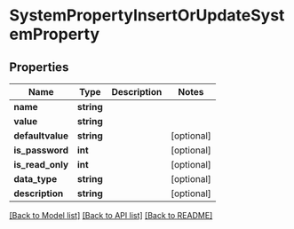 # SystemPropertyInsertOrUpdateSystemProperty

## Properties
Name | Type | Description | Notes
------------ | ------------- | ------------- | -------------
**name** | **string** |  | 
**value** | **string** |  | 
**defaultvalue** | **string** |  | [optional] 
**is_password** | **int** |  | [optional] 
**is_read_only** | **int** |  | [optional] 
**data_type** | **string** |  | [optional] 
**description** | **string** |  | [optional] 

[[Back to Model list]](../README.md#documentation-for-models) [[Back to API list]](../README.md#documentation-for-api-endpoints) [[Back to README]](../README.md)


